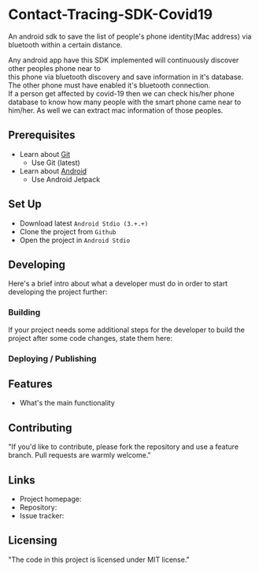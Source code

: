 #  Contact-Tracing-SDK-Covid19
An android sdk to save the list of people's phone identity(Mac address) via bluetooth within a certain distance.

Any android app have this SDK implemented will continuously discover other peoples phone near to  
this phone via bluetooth discovery and save information in it's database. The other phone must have enabled it's bluetooth connection.  
If a person get affected by covid-19 then we can check his/her phone database to know how many people with the smart phone came near to him/her. As well we can extract mac information of those peoples.

## Prerequisites
- Learn about [Git](https://git-scm.com/)
  - Use Git (latest)
- Learn about [Android](https://developer.android.com/docs)
  - Use Android Jetpack

## Set Up
- Download latest `Android Stdio (3.+.+)`
- Clone the project from `Github`
- Open the project in `Android Stdio`

## Developing

Here's a brief intro about what a developer must do in order to start developing
the project further:

### Building

If your project needs some additional steps for the developer to build the
project after some code changes, state them here:


### Deploying / Publishing

## Features
* What's the main functionality

## Contributing
"If you'd like to contribute, please fork the repository and use a feature
branch. Pull requests are warmly welcome."

## Links
- Project homepage:
- Repository:
- Issue tracker:


## Licensing
"The code in this project is licensed under MIT license."
